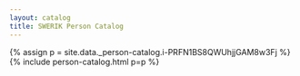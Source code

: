 ```yaml
---
layout: catalog
title: SWERIK Person Catalog
---
```

{% assign p = site.data._person-catalog.i-PRFN1BS8QWUhjjGAM8w3Fj %}
{% include person-catalog.html p=p %}

